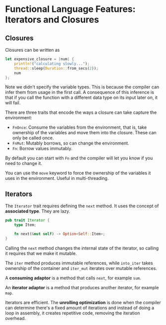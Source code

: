 # Functional Language Features: Iterators and Closures

## Closures

Closures can be written as

```rust
let expensive_closure = |num| {
    println!("calculating slowly...");
    thread::sleep(Duration::from_secs(2));
    num
};
```

Note we didn't specify the variable types. This is because the compiler can infer them
from usage in the first call. A consequence of this inference is that if you call the
function with a different data type on its input later on, it will fail.

There are three traits that encode the ways a closure can take capture the environment:

- `FnOnce`: Consume the variables from the environment, that is, take ownership of the
  variables and move them into the closure. These can only be called once.
- `FnMut`: Mutably borrows, so can change the environment.
- `Fn`: Borrow values immutably.

By default you can start with `Fn` and the compiler will let you know if you need to
change it.

You can use the `move` keyword to force the ownership of the variables it uses in the
environment. Useful in multi-threading.

## Iterators

The `Iterator` trait requires defining the `next` method. It uses the concept of
**associated type**. They are lazy.

```rust
pub trait Iterator {
    type Item;

    fn next(&mut self) -> Option<Self::Item>;
}
```

Calling the `next` method changes the internal state of the iterator, so calling it
requires that we make it mutable.

The `iter` method produces immutable references, while `into_iter` takes ownership of
the container and `iter_mut` iterates over mutable references.

A **consuming adaptor** is a method that calls `next`, for example `sum`.

An **iterator adaptor** is a method that produces another iterator, for example `map`.

Iterators are efficient. The **unrolling optimization** is done when the compiler can
determine there's a fixed amount of iterations and instead of doing a loop in assembly,
it creates repetitive code, removing the iteration overhead.
